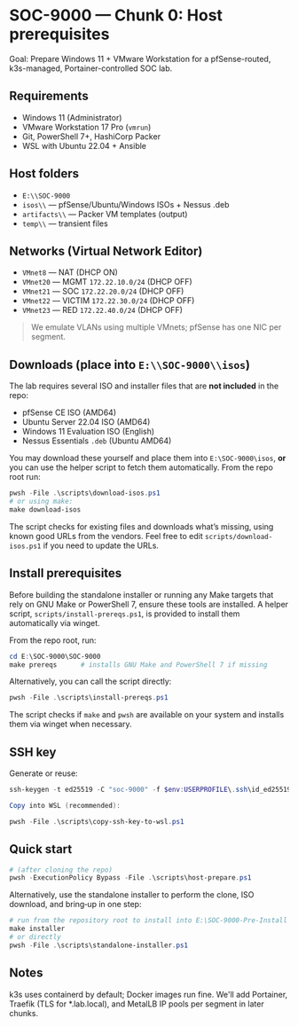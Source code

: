 # SOC-9000 — Chunk 0: Host prerequisites

Goal: Prepare Windows 11 + VMware Workstation for a pfSense-routed, k3s-managed, Portainer-controlled SOC lab.

## Requirements

- Windows 11 (Administrator)
- VMware Workstation 17 Pro (`vmrun`)
- Git, PowerShell 7+, HashiCorp Packer
- WSL with Ubuntu 22.04 + Ansible

## Host folders

- `E:\\SOC-9000`
- `isos\\` — pfSense/Ubuntu/Windows ISOs + Nessus .deb
- `artifacts\\` — Packer VM templates (output)
- `temp\\` — transient files

## Networks (Virtual Network Editor)

- `VMnet8` — NAT (DHCP ON)
- `VMnet20` — MGMT `172.22.10.0/24` (DHCP OFF)
- `VMnet21` — SOC  `172.22.20.0/24` (DHCP OFF)
- `VMnet22` — VICTIM `172.22.30.0/24` (DHCP OFF)
- `VMnet23` — RED `172.22.40.0/24` (DHCP OFF)

> We emulate VLANs using multiple VMnets; pfSense has one NIC per segment.

## Downloads (place into `E:\\SOC-9000\\isos`)
The lab requires several ISO and installer files that are **not included** in the repo:

- pfSense CE ISO (AMD64)
- Ubuntu Server 22.04 ISO (AMD64)
- Windows 11 Evaluation ISO (English)
- Nessus Essentials `.deb` (Ubuntu AMD64)

You may download these yourself and place them into `E:\SOC-9000\isos`, **or** you can use the helper script to fetch them automatically.  From the repo root run:

```powershell
pwsh -File .\scripts\download-isos.ps1
# or using make:
make download-isos
```

The script checks for existing files and downloads what’s missing, using known good URLs from the vendors.  Feel free to edit `scripts/download-isos.ps1` if you need to update the URLs.

## Install prerequisites

Before building the standalone installer or running any Make targets that rely on GNU Make or PowerShell 7, ensure these tools are installed.  A helper script, `scripts/install-prereqs.ps1`, is provided to install them automatically via winget.

From the repo root, run:

```powershell
cd E:\SOC-9000\SOC-9000
make prereqs      # installs GNU Make and PowerShell 7 if missing
```

Alternatively, you can call the script directly:

```powershell
pwsh -File .\scripts\install-prereqs.ps1
```

The script checks if `make` and `pwsh` are available on your system and installs them via winget when necessary.

## SSH key

Generate or reuse:

```powershell
ssh-keygen -t ed25519 -C "soc-9000" -f $env:USERPROFILE\.ssh\id_ed25519

Copy into WSL (recommended):

pwsh -File .\scripts\copy-ssh-key-to-wsl.ps1
```

## Quick start

```powershell
# (after cloning the repo)
pwsh -ExecutionPolicy Bypass -File .\scripts\host-prepare.ps1
```

Alternatively, use the standalone installer to perform the clone, ISO download, and bring‑up in one step:

```powershell
# run from the repository root to install into E:\SOC-9000-Pre-Install
make installer
# or directly
pwsh -File .\scripts\standalone-installer.ps1
```

## Notes

k3s uses containerd by default; Docker images run fine.
We'll add Portainer, Traefik (TLS for *.lab.local), and MetalLB IP pools per segment in later chunks.
